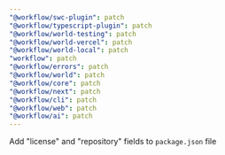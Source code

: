 ```yaml
---
"@workflow/swc-plugin": patch
"@workflow/typescript-plugin": patch
"@workflow/world-testing": patch
"@workflow/world-vercel": patch
"@workflow/world-local": patch
"workflow": patch
"@workflow/errors": patch
"@workflow/world": patch
"@workflow/core": patch
"@workflow/next": patch
"@workflow/cli": patch
"@workflow/web": patch
"@workflow/ai": patch
---
```


Add "license" and "repository" fields to `package.json` file
